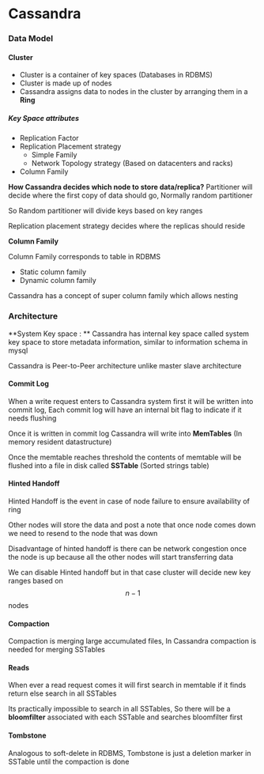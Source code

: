 # Cassandra

### Data Model

#### Cluster

* Cluster is a container of key spaces (Databases in RDBMS)
* Cluster is made up of nodes
* Cassandra assigns data to nodes in the cluster by arranging them in a **Ring**

##### Key Space attributes

* Replication Factor
* Replication Placement strategy
    * Simple Family
    * Network Topology strategy (Based on datacenters and racks)
* Column Family

**How Cassandra decides which node to store data/replica?**
Partitioner will decide where the first copy of data should go, Normally random partitioner

So Random partitioner will divide keys based on key ranges

Replication placement strategy decides where the replicas should reside

**Column Family**

Column Family corresponds to table in RDBMS

* Static column family
* Dynamic column family

Cassandra has a concept of super column family which allows nesting

### Architecture

**System Key space : ** Cassandra has internal key space called system key space to store metadata information, similar to information schema in mysql

Cassandra is Peer-to-Peer architecture unlike master slave architecture

#### Commit Log

When a write request enters to Cassandra system first it will be written into commit log, Each commit log will have an internal bit flag to indicate if it needs flushing

Once it is written in commit log Cassandra will write into **MemTables** (In memory resident datastructure)

Once the memtable reaches threshold the contents of memtable will be flushed into a file in disk called **SSTable** (Sorted strings table)

#### Hinted Handoff

Hinted Handoff is the event in case of node failure to ensure availability of ring

Other nodes will store the data and post a note that once node comes down we need to resend to the node that was down

Disadvantage of hinted handoff is there can be network congestion once the node is up because all the other nodes will start transferring data

We can disable Hinted handoff but in that case cluster will decide new key ranges based on $$n-1$$ nodes

#### Compaction

Compaction is merging large accumulated files, In Cassandra compaction is needed for merging SSTables

#### Reads

When ever a read request comes it will first search in memtable if it finds return else search in all SSTables

Its practically impossible to search in all SSTables, So there will be a **bloomfilter** associated with each SSTable and searches bloomfilter first

#### Tombstone

Analogous to soft-delete in RDBMS, Tombstone is just a deletion marker in SSTable until the compaction is done

